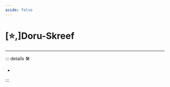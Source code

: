 ```yaml
---
aside: false
---
```

# [⭐,]<labor>Doru</labor>-Skreef

---

<!-- =================================================== -->
<!-- =================================================== -->
<!-- =================================================== -->
<!-- =================================================== -->
<!-- =================================================== -->
::: details 🛠

-

:::
